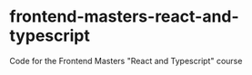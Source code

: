 # frontend-masters-react-and-typescript
Code for the Frontend Masters "React and Typescript" course

